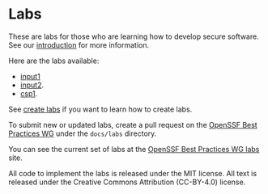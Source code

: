 # Labs

These are labs for those who are learning how to develop secure software.
See our [introduction](introduction) for more information.

Here are the labs available:

* [input1](input1.html)
* [input2](input2.html).
* [csp1](csp1.html).

See [create labs](create_labs) if you want to learn how to create labs.

To submit new or updated labs, create a pull request on the
[OpenSSF Best Practices WG](https://github.com/ossf/wg-best-practices-os-developers/)
under the `docs/labs` directory.

You can see the current set of labs at the
[OpenSSF Best Practices WG labs](https://best.openssf.org/labs/) site.

All code to implement the labs is released under the MIT license.
All text is released under the Creative Commons Attribution (CC-BY-4.0)
license.
